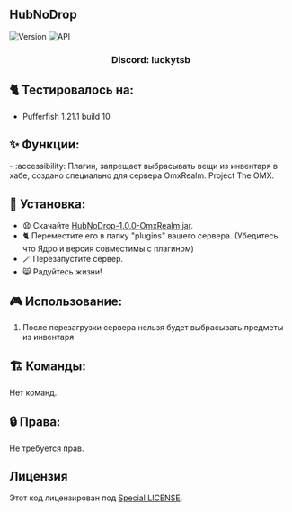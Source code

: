 ## HubNoDrop

![Version](https://img.shields.io/badge/Версия-1.0.0-OmxRealm-blue.svg)
![API](https://img.shields.io/badge/Spigot-api%201.21%2B-blue.svg)

<h3 align="center">Discord: luckytsb</h3>

## 🐈 Тестировалось на:
- Pufferfish 1.21.1 build 10

## ✨ Функции:

-️ :accessibility: Плагин, запрещает выбрасывать вещи из инвентаря в хабе, создано специально для сервера OmxRealm. Project The OMX.

## 🚀 Установка:

- 😧 Скачайте <a href="https://github.com/Hacker123ter/HubNoDrop-OmxRealm/raw/HubNoDrop/target/HubNoDrop-1.0.0-OmxRealm.jar" target="_blank">HubNoDrop-1.0.0-OmxRealm.jar</a>.
- 🐈 Переместите его в папку "plugins" вашего сервера. (Убедитесь что Ядро и версия совместимы с плагином)
- 🪄 Перезапустите сервер.
- 😸 Радуйтесь жизни!

## 🎮 Использование:

1. После перезагрузки сервера нельзя будет выбрасывать предметы из инвентаря

## 🏗️ Команды:
Нет команд.

## 🔒 Права:
Не требуется прав.

## Лицензия

Этот код лицензирован под [Special LICENSE](LICENSE.MD).
